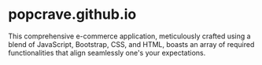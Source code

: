 # popcrave.github.io
This comprehensive e-commerce application, meticulously crafted using a blend of JavaScript, Bootstrap, CSS, and HTML, boasts an array of required functionalities that align seamlessly one's your expectations.
